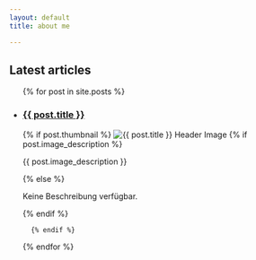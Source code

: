 ```yaml
---
layout: default
title: about me

---
```


 <section id="portfolio" class="help">
    <h2>Latest articles</h2>
    <ul>
      {% for post in site.posts  %}
    <li>
      <a href="{{ base.url }}{{ post.url }}"><h3>{{ post.title }}</h3></a><a class="ptn"> </a>
       {% if post.thumbnail %}
        <img src="{{ post.thumbnail | relative_url }}" alt="{{ post.title }} Header Image" class="thumbnail">
    {% if post.image_description %}
            <p>{{ post.image_description }}</p>
          {% else %}
            <p>Keine Beschreibung verfügbar.</p>
          {% endif %}
   
      {% endif %} 
   </li>
  {% endfor %}
</ul>
  </section>